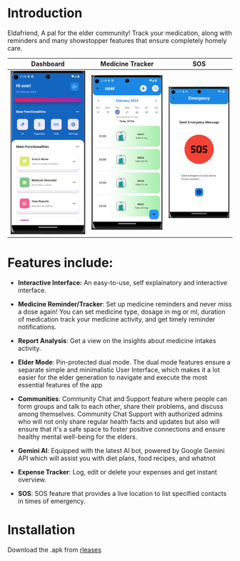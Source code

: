 # Introduction

Eldafriend, A pal for the elder community!
Track your medication, along with reminders and many showstopper features that ensure completely homely care.


Dashboard            |  Medicine Tracker          |  SOS
:-------------------------:|:-------------------------:|:-------------------------:
![Dashboard](screenShots/dashpage.png)  |  ![Medicine Tracker](screenShots/medicine_page.png) |  ![SOS](screenShots/sos_img.png)



# Features include:

  * **Interactive Interface:** An easy-to-use, self explainatory and interactive interface.

  * **Medicine Reminder/Tracker**: Set up medicine reminders and never miss a dose again! You can set medicine type, dosage in mg or ml, duration of medication track your medicine activity, and get timely reminder notifications.

  * **Report Analysis**: Get a view on the insights about medicine intakes activity.

  * **Elder Mode**: Pin-protected dual mode. The dual mode features ensure a separate simple and minimalistic User Interface, which makes it a lot easier for the elder generation to navigate and execute the most essential features of the app

  * **Communities**: Community Chat and Support feature where people can form groups and talk to each other, share their problems, and discuss among themselves. Community Chat Support with authorized admins who will not only share regular health facts and updates but also will ensure that it's a safe space to foster positive connections and ensure healthy mental well-being for the elders.

  * **Gemini AI**: Equipped with the latest AI bot, powered by Google Gemini API which will assist you with diet plans, food recipes, and whatnot

  * **Expense Tracker**: Log, edit or delete your expenses and get instant overview.

  * **SOS**: SOS feature that provides a live location to list specified contacts in times of emergency.


# Installation

Download the .apk from [rleases](https://github.com/Emir2099/EldaFriend/releases/tag/v1.0.0)


